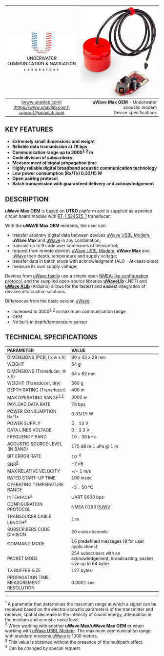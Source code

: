 <div style="page-break-after: always;"></div>

| ![logo](/documentation/sm_logo.png) | ![logo](/documentation/utro_pcb_rt_1_524525_1_2.png) |
| :---: | ---: |
| [www.unavlab.com](https://www.unavlab.com/) <br/> [support@unavlab.com](mailto:support@unavlab.com) | **uWave Max OEM** - Underwater acoustic modem <br/> Device specifications |

## KEY FEATURES

* **Extremely small dimensions and weight**
* **Reliable data transmission at 78 bps**
* **Communication range up to 3000<sup>[1](#footnote1), [2](#footnote2)</sup> m**
* **Code division of subscribers**
* **Measurement of signal propagation time**
* **Highly reliable digital broadband acoustic communication technology**
* **Low power consumption (Rx/Tx) 0.33/15 W**
* **Open pairing protocol**
* **Batch transmission with guaranteed delivery and acknowledgement**

## DESCRIPTION

**uWave Max OEM** is based on **UTRO** platform and is supplied as a printed circuit board module with [RT-1.524525-1](/documentation/EN/Transducers/RT-1.524525-1_specification_en.md) transducer.

With the **uWAVE Max OEM** modems, the user can:
* transfer arbitrary digital data between devices [uWave USBL Modem](uWAVE_USBL_Modem_Specification_ru.md), **uWave Max** and [uWave](uWAVE_Specification_ru.md) in any combination;
* transmit up to 9 code user commands of telecontrol;
* request from remote devices [uWave USBL Modem](uWAVE_USBL_Modem_Specification_ru.md), **uWave Max** and [uWave](uWAVE_Specification_ru.md) their depth, temperature and supply voltage;
* transfer data in batch mode with acknowledgment (ALO - At-least-once)
* measure its own supply voltage;

Devices from [uWave family](uWAVE_Family_en.md) use a simple open [NMEA-like configuration protocol](uWAVE_Protocol_Specification_en.md), and the supplied open-source libraries [**uWaveLib**](https://github.com/ucnl/uWAVELib) (.NET) and [**uWave ALib**](https://github.com/ucnl/uWAVE_ALib) (Arduino) allows for the fastest and easiest integration of devices into custom solutions.

Differences from the basic version [uWave](/documentation/EN/uWAVE/uWAVE_Specification_en.md):
* Increased to 3000<sup>[1](#footnote1), [2](#footnote2)</sup> m maximum communication range
* OEM
* No built-in depth/temperature sensor

<div style="page-break-after: always;"></div>

## TECHNICAL SPECIFICATIONS

| PARAMETER | VALUE |
| :--- | :--- |
| DIMENSIONS (PCB, l х w х h) | 80 х 43 х 29 mm |
| WEIGHT | 54 g |
| DIMENSIONS (Transducer, Ф х h) | 64 x 62 mm |
| WEIGHT (Transducer, dry) | 360 g |
| DEPTH RATING (Transducer) | 400 m |
| MAX OPERATING RANGE<sup>[1](#footnote1),[2](#footnote2)</sup> | 3000 м |
| PAYLOAD DATA RATE | 78 bps |
| POWER CONSUMPTION Rx/Tx | 0.33/15 W |
| POWER SUPPLY | 5 .. 13 V |
| DATA LINES VOLTAGE | 0 .. 3.3 V |
| FREQUENCY BAND | 10 .. 30 kHz |
| ACOUSTIC SOURCE LEVEL (IN BAND) | 175 dB re 1 uPa @ 1 m |
| BIT ERROR RATE | 10<sup>-6</sup> |
| SNR<sup>[3](#footnote3)</sup> | -2 dB |
| MAX RELATIVE VELOCITY | +/- 1 m/s |
| RATED START-UP TIME | 100 msec |
| OPERATING TEMPERATURE RANGE | -5 .. 50 °C |
| INTERFACE<sup>[4](#footnote4)</sup> | UART 9600 bps |
| CONFIGURATION PROTOCOL | NMEA 0183 [PUWV](uWAVE_Protocol_Specification_en.md) |
| TRANSDUCER CABLE LENGTH<sup>[4](#footnote4)</sup> | 1 m |
| SUBSCRIBERS CODE DIVISION | 20 code channels |
| COMMAND MODE | 16 predefined messages (9 for user applications) |
| PACKET MODE | 254 subscribers with an acknowledgement; broadcasting; packet size up to 64 bytes |
| TX BUFFER SIZE | 127 bytes |
| PROPAGATION TIME MEASUREMENT RESOLUTION | 0.0001 sec |
  
________________
<a name="footnote1"><sup>1</sup></a> A parameter that determines the maximum range at which a signal can be received based on the electro-acoustic parameters of the transmitter and receiver, spatial decrease in the intensity of sound energy, attenuation in the medium and acoustic noise level.  
<a name="footnote2"><sup>2</sup></a> When working with another **uWave Max/uWave Max OEM** or when working with [uWave USBL Modem](uWAVE_USBL_Modem_Specification_en.md). The maximum communication range with standard modems [uWave](uWAVE_Specification_en.md) is 1000 meters.  
<a name="footnote3"><sup>3</sup></a> This value is obtained without the presence of the multipath effect.  
<a name="footnote4"><sup>4</sup></a> Сan be changed by special request.  

<div style="page-break-after: always;"></div>
